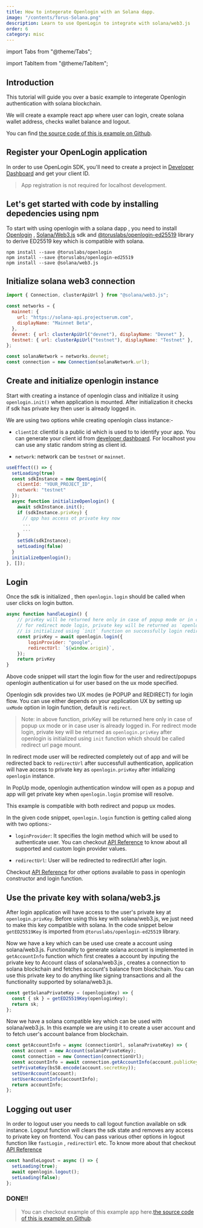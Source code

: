 ```yaml
---
title: How to integerate Openlogin with an Solana dapp.
image: "/contents/Torus-Solana.png"
description: Learn to use OpenLogin to integrate with solana/web3.js
order: 6
category: misc
---
```


import Tabs from "@theme/Tabs";

import TabItem from "@theme/TabItem";

## Introduction

This tutorial will guide you over a basic example to integerate Openlogin
authentication with solana blockchain.

We will create a example react app where user can login, create solana wallet
address, checks wallet balance and logout.

You can find
[the source code of this is example on Github](https://github.com/torusresearch/openlogin-solana-example).

## Register your OpenLogin application

In order to use OpenLogin SDK, you'll need to create a project in
[Developer Dashboard](https://developer.tor.us) and get your client ID.

> App registration is not required for localhost development.

## Let's get started with code by installing depedencies using npm

To start with using openlogin with a solana dapp , you need to install
[Openlogin](https://www.npmjs.com/package/@toruslabs/openlogin) ,
[Solana/Web3.js](https://solana-labs.github.io/solana-web3.js) sdk and
[@toruslabs/openlogin-ed25519](https://www.npmjs.com/package/@toruslabs/openlogin-ed25519)
library to derive ED25519 key which is compatible with solana.

```shell
npm install --save @toruslabs/openlogin
npm install --save @toruslabs/openlogin-ed25519
npm install --save @solana/web3.js
```

## Initialize solana web3 connection

```js
import { Connection, clusterApiUrl } from "@solana/web3.js";

const networks = {
  mainnet: {
    url: "https://solana-api.projectserum.com",
    displayName: "Mainnet Beta",
  },
  devnet: { url: clusterApiUrl("devnet"), displayName: "Devnet" },
  testnet: { url: clusterApiUrl("testnet"), displayName: "Testnet" },
};

const solanaNetwork = networks.devnet;
const connection = new Connection(solanaNetwork.url);
```

## Create and initialize openlogin instance

Start with creating a instance of openlogin class and initialize it using
`openlogin.init()` when application is mounted. After initialization it checks
if sdk has private key then user is already logged in.

We are using two options while creating openlogin class instance:-

- `clientId`: clientId is a public id which is used to to identify your app. You
  can generate your client id from
  [developer dashboard](http://developer.tor.us/). For localhost you can use any
  static random string as client id.

- `network`: network can be `testnet` or `mainnet`.

```js
useEffect(() => {
  setLoading(true)
  const sdkInstance = new OpenLogin({
    clientId: "YOUR_PROJECT_ID",
    network: "testnet"
  });
  async function initializeOpenlogin() {
    await sdkInstance.init();
    if (sdkInstance.privKey) {
      // qpp has access ot private key now
      ...
      ...
    }
    setSdk(sdkInstance);
    setLoading(false)
  }
  initializeOpenlogin();
}, []);
```

## Login

Once the sdk is initialized , then `openlogin.login` should be called when user
clicks on login button.

```js
async function handleLogin() {
    // privKey will be returned here only in case of popup mode or in case user is already logged in.
    // for redirect mode login, private key will be returned as `openlogin.privKey` after openlogin
    // is initialized using `init` function on successfully login redirect.
    const privKey = await openlogin.login({
        loginProvider: "google",
        redirectUrl: `${window.origin}`,
    });
    return privKey
}
```

Above code snippet will start the login flow for the user and redirect/popups openlogin authentication ui
for user based on the ux mode specified.

Openlogin sdk provides two UX modes (ie POPUP and REDIRECT) for login flow. You can use either depends on your
application UX by setting up `uxMode` option in login function, default is
`redirect`.

> Note: in above function, privKey will be returned here only in case of popup ux mode or in case user is already logged in. For redirect mode login, private key will be returned as `openlogin.privKey` after openlogin is initialized using `init` function which should be  called redirect url page mount.

In redirect mode user will be redirected completely out of app and will be
redirected back to `redirectUrl` after successfull authentication, application
will have access to private key as `openlogin.privKey` after intializing
`openlogin` instance.

In PopUp mode, openlogin authentication window will open as a popup and app will
get private key when `openlogin.login` promise will resolve.

This example is compatible with both redirect and popup ux modes.

In the given code snippet, `openlogin.login` function is getting called along
with two options:-

- `loginProvider`: It specifies the login method which will be used to
  authenticate user. You can checkout
  [API Reference](/open-login/api-reference/usage) to know
  about all supported and custom login provider values.

- `redirectUrl`: User will be redirected to redirectUrl after login.

Checkout [API Reference](/open-login/api-reference/usage) for
other options available to pass in openlogin constructor and login function.


## Use the private key with solana/web3.js

After login application will have access to the user's private key at
`openlogin.privKey`. Before using this key with solana/web3.js, we just need to
make this key compatible with solana. In the code snippet below `getED25519Key`
is imported from `@toruslabs/openlogin-ed25519` library.

Now we have a key which can be used use create a account using solana/web3.js.
Functionality to generate solana account is implemented in `getAccountInfo`
function which first creates a account by inputing the private key to Account
class of solana/web3.js , creates a connection to solana blockchain and fetches
account's balance from blockchain. You can use this private key to do anything
like signing transactions and all the functionality supported by solana/web3.js.

```js
const getSolanaPrivateKey = (openloginKey) => {
  const { sk } = getED25519Key(openloginKey);
  return sk;
};
```

Now we have a solana compatible key which can be used with solana/web3.js. In
this example we are using it to create a user account and to fetch user's
account balance from blockchain.

```js
const getAccountInfo = async (connectionUrl, solanaPrivateKey) => {
  const account = new Account(solanaPrivateKey);
  const connection = new Connection(connectionUrl);
  const accountInfo = await connection.getAccountInfo(account.publicKey);
  setPrivateKey(bs58.encode(account.secretKey));
  setUserAccount(account);
  setUserAccountInfo(accountInfo);
  return accountInfo;
};
```

## Logging out user

In order to logout user you needs to call logout function available on sdk
instance. Logout function will clears the sdk state and removes any access to
private key on frontend. You can pass various other options in logout function
like `fastLogin` , `redirectUrl` etc. To know more about that checkout
[API Reference](/open-login/api-reference/usage)

```js
const handleLogout = async () => {
  setLoading(true);
  await openlogin.logout();
  setLoading(false);
};
```

### DONE!!

> You can checkout example of this example app
> here.[the source code of this is example on Github](https://github.com/torusresearch/openlogin-solana-example).
